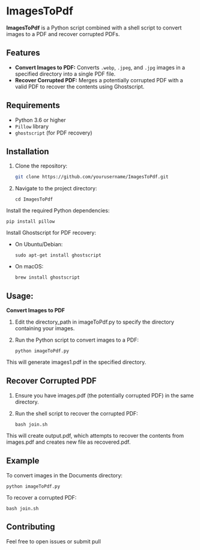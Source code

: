 # ImagesToPdf

**ImagesToPdf** is a Python script combined with a shell script to convert images to a PDF and recover corrupted PDFs.

## Features

- **Convert Images to PDF:** Converts `.webp`, `.jpeg`, and `.jpg` images in a specified directory into a single PDF file.
- **Recover Corrupted PDF:** Merges a potentially corrupted PDF with a valid PDF to recover the contents using Ghostscript.

## Requirements

- Python 3.6 or higher
- `Pillow` library
- `ghostscript` (for PDF recovery)

## Installation

1. Clone the repository:

   ```bash
   git clone https://github.com/yourusername/ImagesToPdf.git
   ```
2. Navigate to the project directory:

    ```cd ImagesToPdf```

Install the required Python dependencies:

```pip install pillow```

Install Ghostscript for PDF recovery:

- On Ubuntu/Debian:

    ```sudo apt-get install ghostscript```

- On macOS:

    ```brew install ghostscript```

## Usage:

**Convert Images to PDF**

1. Edit the directory_path in imageToPdf.py to specify the directory containing your images.

2. Run the Python script to convert images to a PDF:

    ```python imageToPdf.py```

This will generate images1.pdf in the specified directory.

## Recover Corrupted PDF

1. Ensure you have images.pdf (the potentially corrupted PDF) in the same directory.

2. Run the shell script to recover the corrupted PDF:

    ```bash join.sh```

This will create output.pdf, which attempts to recover the contents from images.pdf and creates new file as recovered.pdf.

## Example

To convert images in the Documents directory:

    python imageToPdf.py

To recover a corrupted PDF:

    bash join.sh

## Contributing

Feel free to open issues or submit pull
